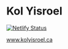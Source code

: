 # Kol Yisroel

[![Netlify Status](https://api.netlify.com/api/v1/badges/1ae7a8dd-c4f7-4a71-b96e-9c2971f216d8/deploy-status)](https://app.netlify.com/sites/kolyisroel/deploys)

www.kolyisroel.ca
